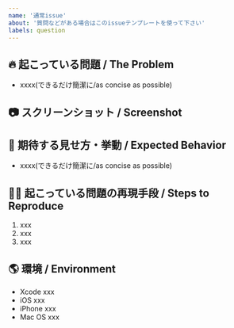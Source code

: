 ```yaml
---
name: '通常issue'
about: '質問などがある場合はこのissueテンプレートを使って下さい'
labels: question
---
```


<!-- 一つのissueで一つの問題を書くようにしましょう -->
<!-- 複数の問題を一つのissueに書かないようにしましょう -->

## 🔥 起こっている問題 / The Problem
<!-- 詳しく書きましょう -->
- xxxx(できるだけ簡潔に/as concise as possible)

## 📷 スクリーンショット / Screenshot
<!-- 動画とかだったらSlackに貼ってもらって大丈夫です -->

## 🥅 期待する見せ方・挙動 / Expected Behavior
<!-- どのような動作を期待しているか書きましょう -->
- xxxx(できるだけ簡潔に/as concise as possible)


## 👩‍⚕️ 起こっている問題の再現手段 / Steps to Reproduce
1. xxx
2. xxx
3. xxx


## 🌎 環境 / Environment

- Xcode xxx
- iOS xxx
- iPhone xxx
- Mac OS xxx